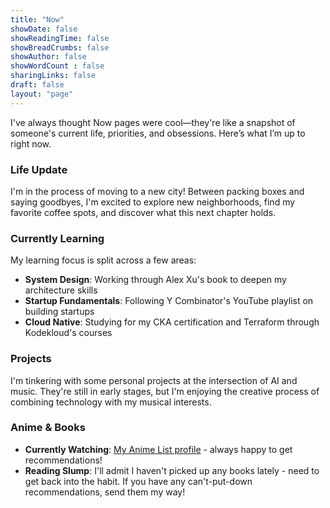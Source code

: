 ```yaml
---
title: "Now"
showDate: false
showReadingTime: false
showBreadCrumbs: false
showAuthor: false
showWordCount : false
sharingLinks: false
draft: false
layout: "page"
---
```


I've always thought Now pages were cool—they're like a snapshot of someone's current life, priorities, and obsessions.
Here’s what I’m up to right now.

### Life Update

I'm in the process of moving to a new city! Between packing boxes and saying goodbyes, I'm excited to explore new neighborhoods, find my favorite coffee spots, and discover what this next chapter holds.

### Currently Learning

My learning focus is split across a few areas:

- **System Design**: Working through Alex Xu's book to deepen my architecture skills
- **Startup Fundamentals**: Following Y Combinator's YouTube playlist on building startups
- **Cloud Native**: Studying for my CKA certification and Terraform through Kodekloud's courses

### Projects

I'm tinkering with some personal projects at the intersection of AI and music. They're still in early stages, but I'm enjoying the creative process of combining technology with my musical interests.

### Anime & Books

- **Currently Watching**: [My Anime List profile](https://myanimelist.net/profile/Pre5ence) - always happy to get recommendations!
- **Reading Slump**: I'll admit I haven't picked up any books lately - need to get back into the habit. If you have any can't-put-down recommendations, send them my way!
